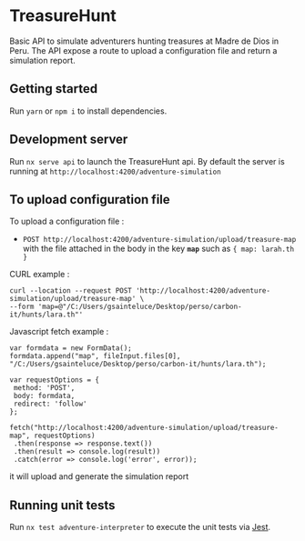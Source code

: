 # TreasureHunt

Basic API to simulate adventurers hunting treasures at Madre de Dios in Peru. The API expose a route to upload a configuration file and return a simulation report.

## Getting started

Run `yarn` or `npm i` to install dependencies.

## Development server

Run `nx serve api` to launch the TreasureHunt api. By default the server is running at `http://localhost:4200/adventure-simulation`

## To upload configuration file

To upload a configuration file :

- `POST http://localhost:4200/adventure-simulation/upload/treasure-map` with the file attached in the body in the key **`map`** such as `{ map: larah.th }`

CURL example :

```
curl --location --request POST 'http://localhost:4200/adventure-simulation/upload/treasure-map' \
--form 'map=@"/C:/Users/gsainteluce/Desktop/perso/carbon-it/hunts/lara.th"'
```

Javascript fetch example :

```
var formdata = new FormData();
formdata.append("map", fileInput.files[0], "/C:/Users/gsainteluce/Desktop/perso/carbon-it/hunts/lara.th");

var requestOptions = {
 method: 'POST',
 body: formdata,
 redirect: 'follow'
};

fetch("http://localhost:4200/adventure-simulation/upload/treasure-map", requestOptions)
 .then(response => response.text())
 .then(result => console.log(result))
 .catch(error => console.log('error', error));
```

it will upload and generate the simulation report

## Running unit tests

Run `nx test adventure-interpreter` to execute the unit tests via [Jest](https://jestjs.io).
